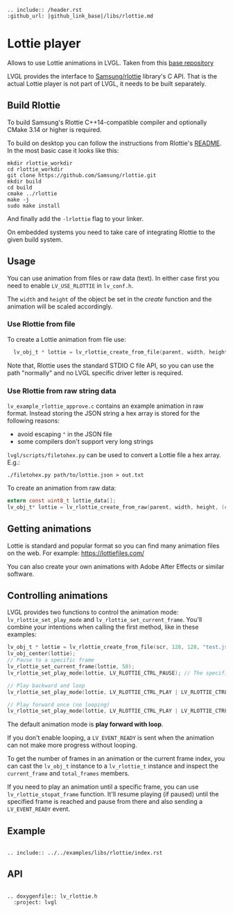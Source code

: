 ```eval_rst
.. include:: /header.rst
:github_url: |github_link_base|/libs/rlottie.md
```


# Lottie player
Allows to use Lottie animations in LVGL. Taken from this [base repository](https://github.com/ValentiWorkLearning/lv_rlottie)

LVGL provides the interface to [Samsung/rlottie](https://github.com/Samsung/rlottie) library's C API. That is the actual Lottie player is not part of LVGL, it needs to be built separately.

## Build Rlottie
To build Samsung's Rlottie C++14-compatible compiler and optionally CMake 3.14 or higher is required.

To build on desktop you can follow the instructions from Rlottie's [README](https://github.com/Samsung/rlottie/blob/master/README.md). In the most basic case it looks like this:
```
mkdir rlottie_workdir
cd rlottie_workdir
git clone https://github.com/Samsung/rlottie.git
mkdir build
cd build
cmake ../rlottie
make -j
sudo make install
```

And finally add the `-lrlottie` flag to your linker.

On embedded systems you need to take care of integrating Rlottie to the given build system.


## Usage

You can use animation from files or raw data (text). In either case first you need to enable `LV_USE_RLOTTIE` in `lv_conf.h`.


The `width` and `height` of the object be set in the *create* function and the animation will be scaled accordingly.

### Use Rlottie from file

To create a Lottie animation from file use:
```c
  lv_obj_t * lottie = lv_rlottie_create_from_file(parent, width, height, "path/to/lottie.json");
```

Note that, Rlottie uses the standard STDIO C file API, so you can use the path "normally" and no LVGL specific driver letter is required.


### Use Rlottie from raw string data

`lv_example_rlottie_approve.c` contains an example animation in raw format. Instead storing the JSON string a hex array is stored for the following reasons:
- avoid escaping `"` in the JSON file
- some compilers don't support very long strings

`lvgl/scripts/filetohex.py` can be used to convert a Lottie file a hex array. E.g.:
```
./filetohex.py path/to/lottie.json > out.txt
```

To create an animation from raw data:

```c
extern const uint8_t lottie_data[];
lv_obj_t* lottie = lv_rlottie_create_from_raw(parent, width, height, (const char *)lottie_data);
```

## Getting animations

Lottie is standard and popular format so you can find many animation files on the web.
For example: https://lottiefiles.com/

You can also create your own animations with Adobe After Effects or similar software.

## Controlling animations

LVGL provides two functions to control the animation mode: `lv_rlottie_set_play_mode` and `lv_rlottie_set_current_frame`.
You'll combine your intentions when calling the first method, like in these examples:
```c
lv_obj_t * lottie = lv_rlottie_create_from_file(scr, 128, 128, "test.json");
lv_obj_center(lottie);
// Pause to a specific frame
lv_rlottie_set_current_frame(lottie, 50);
lv_rlottie_set_play_mode(lottie, LV_RLOTTIE_CTRL_PAUSE); // The specified frame will be displayed and then the animation will pause

// Play backward and loop
lv_rlottie_set_play_mode(lottie, LV_RLOTTIE_CTRL_PLAY | LV_RLOTTIE_CTRL_BACKWARD | LV_RLOTTIE_CTRL_LOOP);

// Play forward once (no looping)
lv_rlottie_set_play_mode(lottie, LV_RLOTTIE_CTRL_PLAY | LV_RLOTTIE_CTRL_FORWARD);
```

The default animation mode is **play forward with loop**.

If you don't enable looping, a `LV_EVENT_READY` is sent when the animation can not make more progress without looping.

To get the number of frames in an animation or the current frame index, you can cast the `lv_obj_t` instance to a `lv_rlottie_t` instance and inspect the `current_frame` and `total_frames` members. 

If you need to play an animation until a specific frame, you can use `lv_rlottie_stopat_frame` function. 
It'll resume playing (if paused) until the specified frame is reached and pause from there and also sending a `LV_EVENT_READY` event.

## Example
```eval_rst

.. include:: ../../examples/libs/rlottie/index.rst

```

## API

```eval_rst

.. doxygenfile:: lv_rlottie.h
  :project: lvgl
